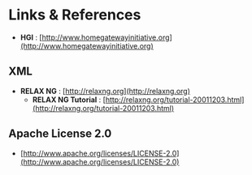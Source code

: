 # Links & References
- **HGI** : [http://www.homegatewayinitiative.org](http://www.homegatewayinitiative.org)

## XML
- **RELAX NG** : [http://relaxng.org](http://relaxng.org)
	- **RELAX NG Tutorial** : [http://relaxng.org/tutorial-20011203.html](http://relaxng.org/tutorial-20011203.html)

## Apache License 2.0
- [http://www.apache.org/licenses/LICENSE-2.0](http://www.apache.org/licenses/LICENSE-2.0)


